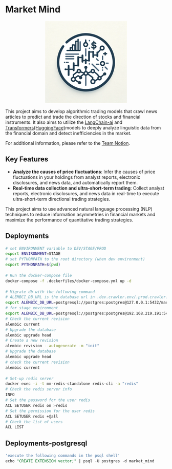 # Market Mind

<p align="center">
    <img src="./.github/assets/main.png" alt="Logo">
</p>

This project aims to develop algorithmic trading models that crawl news articles to predict and trade the direction of stocks and financial instruments.
It also aims to utilize the [LangChain-ai](https://github.com/langchain-ai) and [Transformers(HuggingFace)](https://github.com/huggingface/transformers)models to deeply analyze linguistic data from the financial domain and detect inefficiencies in the market.

For additional information, please refer to the [Team Notion](https://www.notion.so/yb98/097de26b8c5f4b5c83a4cd5b18c78103).

## Key Features

- **Analyze the causes of price fluctuations**: Infer the causes of price fluctuations in your holdings from analyst reports, electronic disclosures, and news data, and automatically report them.
- **Real-time data collection and ultra-short-term trading**: Collect analyst reports, electronic disclosures, and news data in real-time to execute ultra-short-term directional trading strategies.

This project aims to use advanced natural language processing (NLP) techniques to reduce information asymmetries in financial markets and maximize the performance of quantitative trading strategies.

## Deployments

```bash
# set ENVIRONMENT variable to DEV/STAGE/PROD
export ENVIRONMENT=STAGE 
# set PYTHONPATH to the root directory (when dev environment)
export PYTHONPATH=$(pwd)

# Run the docker-compose file
docker-compose -f .dockerfiles/docker-compose.yml up -d

# Migrate db with the following command
# ALEMBCI_DB_URL is the database url in .dev.crawler.env/.prod.crawler.env file
export ALEMBIC_DB_URL=postgresql://postgres:postgres@127.0.0.1:5432/market_mind
# for stage environment
export ALEMBIC_DB_URL=postgresql://postgres:postgres@192.168.219.191:5432/market_mind
# Check the current revision
alembic current
# Upgrade the database
alembic upgrade head
# Create a new revision
alembic revision --autogenerate -m "init"
# Upgrade the database
alembic upgrade head
# check the current revision
alembic current

# Set-up redis server
docker exec -i -t mm-redis-standalone redis-cli -a "redis"  
# Check the redis server info
INFO
# Set the password for the user redis
ACL SETUSER redis on >redis
# Set the permission for the user redis
ACL SETUSER redis +@all
# Check the list of users
ACL LIST
```

## Deployments-postgresql

```sql
'execute the following commands in the psql shell'
echo "CREATE EXTENSION vector;" | psql -U postgres -d market_mind
```
